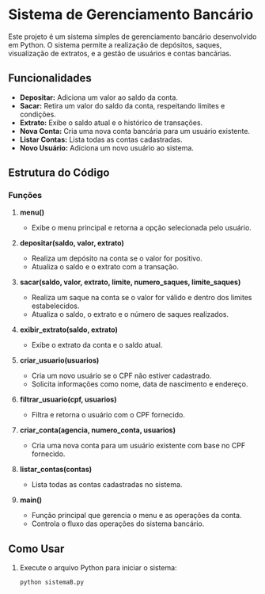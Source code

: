 # Sistema de Gerenciamento Bancário

Este projeto é um sistema simples de gerenciamento bancário desenvolvido em Python. O sistema permite a realização de depósitos, saques, visualização de extratos, e a gestão de usuários e contas bancárias.

## Funcionalidades

- **Depositar:** Adiciona um valor ao saldo da conta.
- **Sacar:** Retira um valor do saldo da conta, respeitando limites e condições.
- **Extrato:** Exibe o saldo atual e o histórico de transações.
- **Nova Conta:** Cria uma nova conta bancária para um usuário existente.
- **Listar Contas:** Lista todas as contas cadastradas.
- **Novo Usuário:** Adiciona um novo usuário ao sistema.

## Estrutura do Código

### Funções

1. **menu()**
   - Exibe o menu principal e retorna a opção selecionada pelo usuário.

2. **depositar(saldo, valor, extrato)**
   - Realiza um depósito na conta se o valor for positivo.
   - Atualiza o saldo e o extrato com a transação.

3. **sacar(saldo, valor, extrato, limite, numero_saques, limite_saques)**
   - Realiza um saque na conta se o valor for válido e dentro dos limites estabelecidos.
   - Atualiza o saldo, o extrato e o número de saques realizados.

4. **exibir_extrato(saldo, extrato)**
   - Exibe o extrato da conta e o saldo atual.

5. **criar_usuario(usuarios)**
   - Cria um novo usuário se o CPF não estiver cadastrado.
   - Solicita informações como nome, data de nascimento e endereço.

6. **filtrar_usuario(cpf, usuarios)**
   - Filtra e retorna o usuário com o CPF fornecido.

7. **criar_conta(agencia, numero_conta, usuarios)**
   - Cria uma nova conta para um usuário existente com base no CPF fornecido.

8. **listar_contas(contas)**
   - Lista todas as contas cadastradas no sistema.

9. **main()**
   - Função principal que gerencia o menu e as operações da conta.
   - Controla o fluxo das operações do sistema bancário.

## Como Usar

1. Execute o arquivo Python para iniciar o sistema:
   ```bash
   python sistemaB.py
